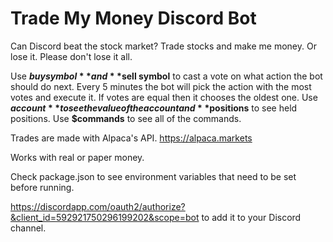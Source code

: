 # Trade My Money Discord Bot

Can Discord beat the stock market?  Trade stocks and make me money.  Or lose it.  Please don't lose it all.

Use **$buy symbol** and **$sell symbol** to cast a vote on what action the bot should do next.  Every 5 minutes the bot will pick the action with the most votes and execute it.  If votes are equal then it chooses the oldest one.  Use **$account** to see the value of the account and **$positions** to see held positions.  Use **$commands** to see all of the commands.

Trades are made with Alpaca's API. https://alpaca.markets

Works with real or paper money.

Check package.json to see environment variables that need to be set before running.

https://discordapp.com/oauth2/authorize?&client_id=592921750296199202&scope=bot to add it to your Discord channel.
